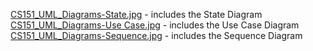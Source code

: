 [CS151_UML_Diagrams-State.jpg](https://github.com/ThanhNLN/CS151-Project/blob/bcdf1d8b4eae313a3a47652ad41fa9fc3f3b15cb/diagrams/CS151_UML_Diagrams-State.jpg) - includes the State Diagram \
[CS151_UML_Diagrams-Use Case.jpg](https://github.com/ThanhNLN/CS151-Project/blob/bcdf1d8b4eae313a3a47652ad41fa9fc3f3b15cb/diagrams/CS151_UML_Diagrams-Use%20Case%20.jpg) - includes the Use Case Diagram \
[CS151_UML_Diagrams-Sequence.jpg](https://github.com/ThanhNLN/CS151-Project/blob/0a9c36da37ebe00408d08d9816a56f817d4c83a0/diagrams/CS151_UML_Diagrams-Sequence.jpg) - includes the Sequence Diagram
